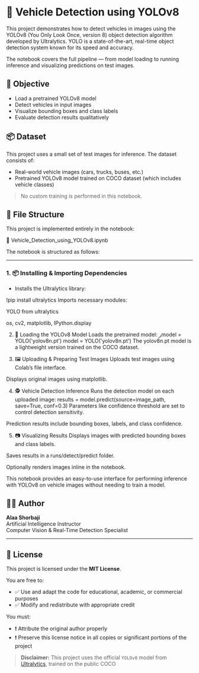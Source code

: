 # 🚗 Vehicle Detection using YOLOv8

This project demonstrates how to detect vehicles in images using the YOLOv8 (You Only Look Once, version 8) object detection algorithm developed by Ultralytics. YOLO is a state-of-the-art, real-time object detection system known for its speed and accuracy.

The notebook covers the full pipeline — from model loading to running inference and visualizing predictions on test images.

## 🎯 Objective

- Load a pretrained YOLOv8 model
- Detect vehicles in input images
- Visualize bounding boxes and class labels
- Evaluate detection results qualitatively

## 📦 Dataset

This project uses a small set of test images for inference. The dataset consists of:
- Real-world vehicle images (cars, trucks, buses, etc.)
- Pretrained YOLOv8 model trained on COCO dataset (which includes vehicle classes)

> No custom training is performed in this notebook.
## 📁 File Structure

This project is implemented entirely in the notebook:

📄 Vehicle_Detection_using_YOLOv8.ipynb


The notebook is structured as follows:

---

### 1. 📦 Installing & Importing Dependencies

- Installs the Ultralytics library:

!pip install ultralytics
Imports necessary modules:

YOLO from ultralytics

os, cv2, matplotlib, IPython.display

2. 🧠 Loading the YOLOv8 Model
Loads the pretrained model:
رmodel = YOLO('yolov8n.pt')
model = YOLO('yolov8n.pt')
The yolov8n.pt model is a lightweight version trained on the COCO dataset.

3. 🖼️ Uploading & Preparing Test Images
Uploads test images using Colab’s file interface.

Displays original images using matplotlib.

4. 🕵️ Vehicle Detection Inference
Runs the detection model on each uploaded image:
results = model.predict(source=image_path, save=True, conf=0.3)
Parameters like confidence threshold are set to control detection sensitivity.

Prediction results include bounding boxes, labels, and class confidence.

5. 📷 Visualizing Results
Displays images with predicted bounding boxes and class labels.

Saves results in a runs/detect/predict folder.

Optionally renders images inline in the notebook.

This notebook provides an easy-to-use interface for performing inference with YOLOv8 on vehicle images without needing to train a model.
## 👨‍💻 Author

**Alaa Shorbaji**  
Artificial Intelligence Instructor  
Computer Vision & Real-Time Detection Specialist  

---

## 📜 License

This project is licensed under the **MIT License**.

You are free to:

- ✅ Use and adapt the code for educational, academic, or commercial purposes  
- ✅ Modify and redistribute with appropriate credit

You must:

- ❗ Attribute the original author properly  
- ❗ Preserve this license notice in all copies or significant portions of the project

> **Disclaimer:** This project uses the official `YOLOv8` model from [Ultralytics](https://github.com/ultralytics/ultralytics), trained on the public COCO
